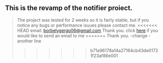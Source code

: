 ## This is the revamp of the notifier proiect.
>The project was tested for 2 weeks so it is fairly stable, but if you notice any bugs or performance isuues please contact me.
<<<<<<< HEAD
>email: borbelygergo06@gmail.com
>Thank you.
>click [here](https://mail.google.com/mail/?view=cm&fs=1&to=borbelygergo06@gmail.com&su=Feedback%20on%20re_notifier&body=Type%20your%20feedback%20here) if you would like to send an email to me
=======
>Thank you.
-change
-another line
>>>>>>> b71a96178a14a27164cb43de01721f23af86e001
